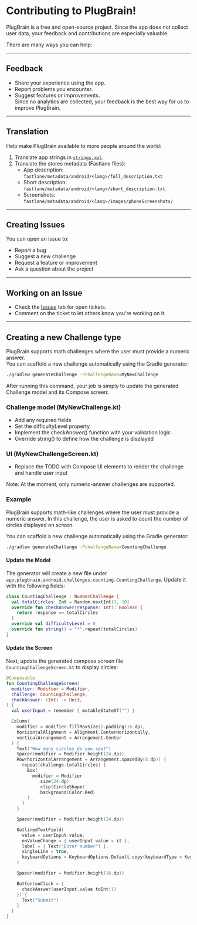 # Contributing to PlugBrain!
PlugBrain is a free and open-source project. Since the app does not collect user data, your feedback and contributions are especially valuable.  

There are many ways you can help:  

---

## Feedback
- Share your experience using the app.  
- Report problems you encounter.  
- Suggest features or improvements.  
Since no analytics are collected, your feedback is the best way for us to improve PlugBrain.  

---

## Translation
Help make PlugBrain available to more people around the world:  
1. Translate app strings in [`strings.xml`](app/src/main/res/values/strings.xml).  
2. Translate the stores metadata (Fastlane files):  
   - App description: `fastlane/metadata/android/<lang>/full_description.txt`  
   - Short description: `fastlane/metadata/android/<lang>/short_description.txt`  
   - Screenshots: `fastlane/metadata/android/<lang>/images/phoneScreenshots/`  

---

## Creating Issues
You can open an issue to:  
- Report a bug
- Suggest a new challenge  
- Request a feature or improvement  
- Ask a question about the project  

---

## Working on an Issue
- Check the [Issues](../../issues) tab for open tickets.  
- Comment on the ticket to let others know you're working on it.  

---

## Creating a new Challenge type
PlugBrain supports math challenges where the user must provide a numeric answer.  
You can scaffold a new challenge automatically using the Gradle generator:  

```bash
./gradlew generateChallenge -PchallengeName=MyNewChallenge
```
After running this command, your job is simply to update the generated Challenge model and its Compose screen:
### Challenge model (MyNewChallenge.kt)
- Add any required fields
- Set the difficultyLevel property
- Implement the checkAnswer() function with your validation logic
- Override string() to define how the challenge is displayed

### UI (MyNewChallengeScreen.kt)
- Replace the TODO with Compose UI elements to render the challenge and handle user input

Note: At the moment, only numeric-answer challenges are supported.

### Example
PlugBrain supports math-like challenges where the user must provide a numeric answer.
In this challenge, the user is asked to count the number of circles displayed on screen.

You can scaffold a new challenge automatically using the Gradle generator:
```bash
./gradlew generateChallenge -PchallengeName=CountingChallenge
```

#### Update the Model
The generator will create a new file under `app.plugbrain.android.challenges.counting.CountingChallenge`.
Update it with the following fields:
```kotlin
class CountingChallenge : NumberChallenge {
  val totalCircles: Int = Random.nextInt(3, 10)
  override fun checkAnswer(response: Int): Boolean {
    return response == totalCircles
  }
  override val difficultyLevel = 0
  override fun string() = "*".repeat(totalCircles)
}
```
#### Update the Screen
Next, update the generated compose screen file `CountingChallengeScreen.kt` to display circles:

```kotlin
@Composable
fun CountingChallengeScreen(
  modifier: Modifier = Modifier,
  challenge: CountingChallenge,
  checkAnswer: (Int) -> Unit,
) {
  val userInput = remember { mutableStateOf("") }

  Column(
    modifier = modifier.fillMaxSize().padding(16.dp),
    horizontalAlignment = Alignment.CenterHorizontally,
    verticalArrangement = Arrangement.Center
  ) {
    Text("How many circles do you see?")
    Spacer(modifier = Modifier.height(24.dp))
    Row(horizontalArrangement = Arrangement.spacedBy(8.dp)) {
      repeat(challenge.totalCircles) {
        Box(
          modifier = Modifier
            .size(24.dp)
            .clip(CircleShape)
            .background(Color.Red)
        )
      }
    }

    Spacer(modifier = Modifier.height(24.dp))

    OutlinedTextField(
      value = userInput.value,
      onValueChange = { userInput.value = it },
      label = { Text("Enter number") },
      singleLine = true,
      keyboardOptions = KeyboardOptions.Default.copy(keyboardType = KeyboardType.Number)
    )

    Spacer(modifier = Modifier.height(16.dp))

    Button(onClick = {
      checkAnswer(userInput.value.toInt())
    }) {
      Text("Submit")
    }
  }
}
```

